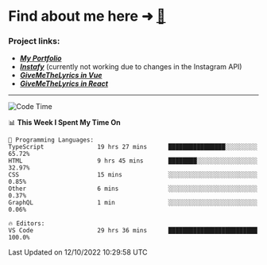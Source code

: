 # Find about me here ➜ [🧑](https://pauabella.dev)

### Project links:
- ***[My Portfolio](https://pauabella.dev)***
- ***[Instafy](https://instafy.me)*** (currently not working due to changes in the Instagram API)
- ***[GiveMeTheLyrics in Vue](https://lyrics.pauabella.dev)***
- ***[GiveMeTheLyrics in React](https://pauabella.dev/GiveMeTheLyrics)***

---
<!--START_SECTION:waka-->
![Code Time](http://img.shields.io/badge/Code%20Time-1%2C539%20hrs%204%20mins-blue)

📊 **This Week I Spent My Time On** 

```text
💬 Programming Languages: 
TypeScript               19 hrs 27 mins      ████████████████░░░░░░░░░   65.72% 
HTML                     9 hrs 45 mins       ████████░░░░░░░░░░░░░░░░░   32.97% 
CSS                      15 mins             ░░░░░░░░░░░░░░░░░░░░░░░░░   0.85% 
Other                    6 mins              ░░░░░░░░░░░░░░░░░░░░░░░░░   0.37% 
GraphQL                  1 min               ░░░░░░░░░░░░░░░░░░░░░░░░░   0.06%

🔥 Editors: 
VS Code                  29 hrs 36 mins      █████████████████████████   100.0%

```


 Last Updated on 12/10/2022 10:29:58 UTC
<!--END_SECTION:waka-->
